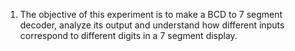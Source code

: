 1. The objective of this experiment is to make a BCD to 7 segment decoder, analyze its output and understand how different inputs correspond to different digits in a 7 segment display.

